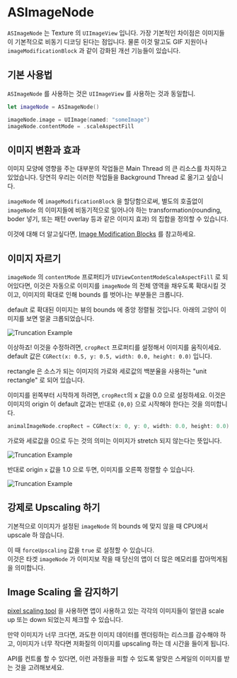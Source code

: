 # ASImageNode

`ASImageNode` 는 Texture 의 `UIImageView` 입니다. 가장 기본적인 차이점은 이미지들이 기본적으로 비동기 디코딩 된다는 점입니다. 물론 이것 말고도 GIF 지원이나 `imageModificationBlock` 과 같이 강화된 개선 기능들이 있습니다.

## 기본 사용법

`ASImageNode` 를 사용하는 것은 `UIImageView` 를 사용하는 것과 동일합니.

```swift
let imageNode = ASImageNode()

imageNode.image = UIImage(named: "someImage")
imageNode.contentMode = .scaleAspectFill
```

## 이미지 변환과 효과

이미지 모양에 영향을 주는 대부분의 작업들은 Main Thread 의 큰 리소스를 차지하고 있었습니다. 당연히 우리는 이러한 작업들을 Background Thread 로 옮기고 싶습니다.

`imageNode` 에 `imageModificationBlock` 을 할당함으로써, 별도의 호출없이 `imageNode` 의 이미지들에 비동기적으로 일어나야 하는 transformation\(rounding, boder 넣기, 또는 패턴 overlay 등과 같은 이미지 효과\) 의 집합을 정의할 수 있습니다.

이것에 대해 더 알고싶다면, [Image Modification Blocks](http://texturegroup.org/docs/image-modification-block.html) 를 참고하세요.

## 이미지 자르기

`imageNode` 의 `contentMode` 프로퍼티가 `UIViewContentModeScaleAspectFill` 로 되어있다면, 이것은 자동으로 이미지를 `imageNode` 의 전체 영역을 채우도록 확대시킬 것이고, 이미지의 확대로 인해 bounds 를 벗어나는 부분들은 크롭니다.

default 로 확대된 이미지는 뷰의 bounds 에 중앙 정렬될 것입니다. 아래의 고양이 이미지를 보면 얼굴 크롭되었습니다.

![Truncation Example](../.gitbook/assets/catsbutt.png)

이상하죠! 이것을 수정하려면, `cropRect` 프로퍼티를 설정해서 이미지를 움직이세요. default 값은 `CGRect(x: 0.5, y: 0.5, width: 0.0, height: 0.0)` 입니다.

rectangle 은 소스가 되는 이미지의 가로와 세로값의 백분율을 사용하는 "unit rectangle" 로 되어 있습니다.

이미지를 왼쪽부터 시작하게 하려면, `cropRect`의 x 값을 0.0 으로 설정하세요. 이것은 이미지의 origin 이 default 값과는 반대로 `{0,0}` 으로 시작해야 한다는 것을 의미합니다.

```swift
animalImageNode.cropRect = CGRect(x: 0, y: 0, width: 0.0, height: 0.0)
```

가로와 세로값을 0으로 두는 것의 의미는 이미지가 stretch 되지 않는다는 뜻입니다.

![Truncation Example](../.gitbook/assets/catsface.png)

반대로 origin `x` 값을 1.0 으로 두면, 이미지를 오른쪽 정렬할 수 있습니다.

![Truncation Example](../.gitbook/assets/catsmiddle.png)

## 강제로 Upscaling 하기

기본적으로 이미지가 설정된 `imageNode` 의 bounds 에 맞지 않을 때 CPU에서 upscale 하 않습니다.

이 때 `forceUpscaling` 값을 `true` 로 설정할 수 있습니다.   
이것은 타겟 `imageNode` 가 이미지보 작을 때 당신의 앱이 더 많은 메모리를 잡아먹게됨을 의미합니다.

## Image Scaling 을 감지하기

[pixel scaling tool](http://texturegroup.org/docs/debug-tool-pixel-scaling.html) 을 사용하면 앱이 사용하고 있는 각각의 이미지들이 얼만큼 scale up 또는 down 되었는지 체크할 수 있습니다.

만약 이미지가 너무 크다면, 과도한 이미지 데이터를 렌더링하는 리스크를 감수해야 하고, 이미지가 너무 작다면 저화질의 이미지를 upscaling 하는 데 시간을 들이게 됩니다.

API를 컨트롤 할 수 있다면, 이런 과정들을 피할 수 있도록 알맞은 스케일의 이미지를 받는 것을 고려해보세요.

